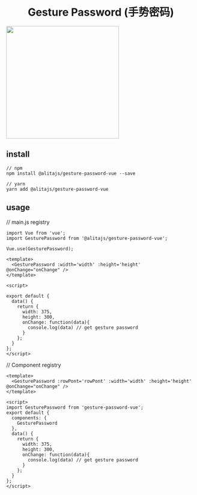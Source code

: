 
<h1 align="center">
  Gesture Password (手势密码)
</h1>

<img height="300" src="https://user-images.githubusercontent.com/11746742/68995608-735b4a00-08ca-11ea-8402-2d5229beaceb.png"></img>

## install

```
// npm
npm install @alitajs/gesture-password-vue --save

// yarn
yarn add @alitajs/gesture-password-vue
```

## usage

// main.js registry
```
import Vue from 'vue';
import GesturePassword from '@alitajs/gesture-password-vue';
 
Vue.use(GesturePassword);

<template>
  <GesturePassword :width='width' :height='height' @onChange="onChange" />
</template>

<script>

export default {
  data() {
    return {
      width: 375,
      height: 300,
      onChange: function(data){
        console.log(data) // get gesture password
      }
    };
  }
};
</script>
```

// Component registry
```
<template>
  <GesturePassword :rowPont='rowPont' :width='width' :height='height' @onChange="onChange" />
</template>

<script>
import GesturePassword from 'gesture-password-vue';
export default {
  components: {
    GesturePassword
  },
  data() {
    return {
      width: 375,
      height: 300,
      onChange: function(data){
        console.log(data) // get gesture password
      }
    };
  }
};
</script>

```
